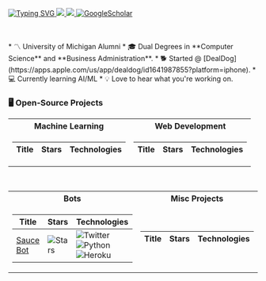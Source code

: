 <a href="https://github.com/ddworak44"><img src="https://readme-typing-svg.demolab.com?font=Helvetica&amp;size=18&amp;duration=2000&amp;pause=100&amp;multiline=true&amp;width=500&amp;height=80&amp;lines=Dolan+Dworak;Dual+Degree+%7C+Business+Administration+and+Computer+Science;Interested+in+research+🔬,+startups+🍎,+and+AI+👾." alt="Typing SVG"> </a>
 <a href="https://www.linkedin.com/in/dolandworak/"><img src="https://img.shields.io/badge/-Linkedin-blue?style=flat-square&amp;logo=linkedin"> </a>  <a href="mailto:ddworak@umich.edu"><img src="https://img.shields.io/badge/-Email-red?style=flat-square&amp;logo=gmail&amp;logoColor=white"> </a>  <a href="https://dx.doi.org/10.7302/4824" target="_blank"><img alt="GoogleScholar" src="https://img.shields.io/badge/Scholar-100000?style=flat&amp;logo=GoogleScholar&amp;logoColor=white&amp;&amp;color=0181FF"> </a>

<br>
<br>
* 〽️ University of Michigan Alumni
* 🎓 Dual Degrees in **Computer Science** and **Business Administration**.
* 🐕 Started @ [DealDog](https://apps.apple.com/us/app/dealdog/id1641987855?platform=iphone).
* 💻 Currently learning AI/ML
* 💡 Love to hear what you're working on.

### 🖥️ Open-Source Projects

<table><tbody><tr><th>Machine Learning</th><th>Web Development</th></tr><tr><td>

| Title | Stars | Technologies |
| ----- | ----- | ------------ |

</td><td>

| Title | Stars | Technologies |
| ----- | ----- | ------------ |

</td></tr></tbody></table><br>
<table><tbody><tr><th>Bots</th><th>Misc Projects</th></tr><tr><td>

| Title | Stars | Technologies |
| ----- | ----- | ------------ |
| [Sauce Bot](https://github.com/ddworak44/sauce) | <img alt="Stars" src="https://img.shields.io/github/stars/ddworak44/sauce?style=flat-square&amp;labelColor=black"> | ![Twitter](https://img.shields.io/badge/API-black?style=flat-square&amp;logo=twitter) ![Python](https://img.shields.io/badge/Python-black?style=flat-square&amp;logo=python) ![Heroku](https://img.shields.io/badge/Heroku-black?style=flat-square&amp;logo=heroku) |

</td><td>

| Title | Stars | Technologies |
| ----- | ----- | ------------ |

</td></tr></tbody></table>
